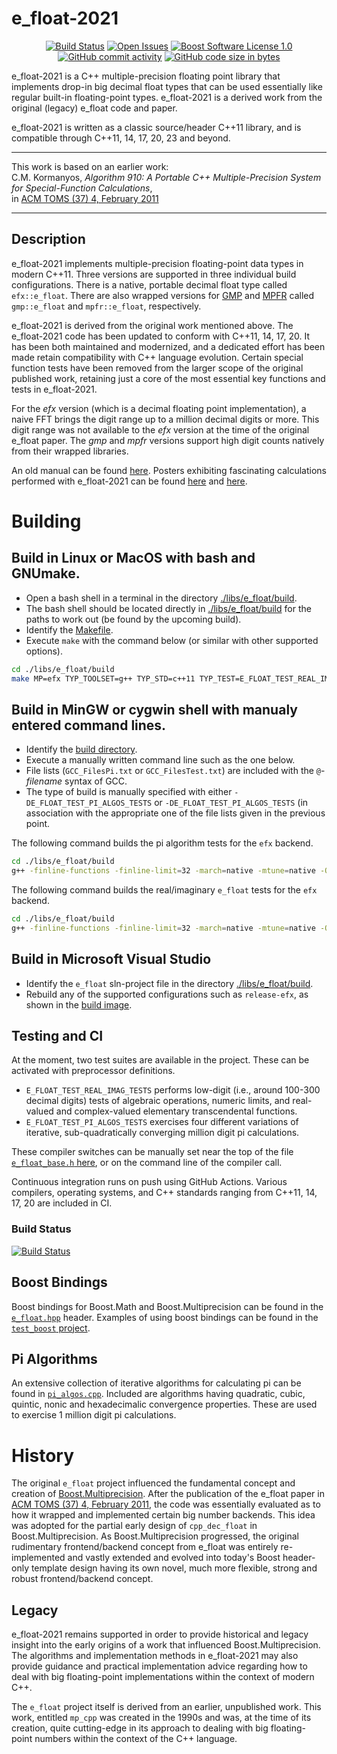 ﻿e_float-2021
==================

<p align="center">
    <a href="https://github.com/ckormanyos/e_float-2021/actions">
        <img src="https://github.com/ckormanyos/e_float-2021/actions/workflows/wide_decimal.yml/badge.svg" alt="Build Status"></a>
    <a href="https://github.com/ckormanyos/e_float-2021/issues">
        <img src="https://img.shields.io/github/issues-raw/ckormanyos/e_float-2021" alt="Open Issues" /></a>
    <a href="https://github.com/ckormanyos/e_float-2021/blob/master/LICENSE_1_0.txt">
        <img src="https://img.shields.io/badge/license-BSL%201.0-blue.svg" alt="Boost Software License 1.0"></a>
    <a href="https://img.shields.io/github/commit-activity/y/ckormanyos/e_float-2021">
        <img src="https://img.shields.io/github/commit-activity/y/ckormanyos/e_float-2021" alt="GitHub commit activity" /></a>
    <a href="https://github.com/ckormanyos/e_float-2021">
        <img src="https://img.shields.io/github/languages/code-size/ckormanyos/e_float-2021" alt="GitHub code size in bytes" /></a>
</p>

e_float-2021 is a C++ multiple-precision floating point library that
implements drop-in big decimal float types that can be used essentially
like regular built-in floating-point types.
e_float-2021 is a derived work from the original (legacy) e_float code and paper.

e_float-2021 is written as a classic source/header C++11 library,
and is compatible through C++11, 14, 17, 20, 23 and beyond.


---

This work is based on an earlier work:\
C.M. Kormanyos, _Algorithm 910: A Portable C++ Multiple-Precision System for Special-Function Calculations_,\
in [ACM TOMS (37) 4, February 2011](https://doi.acm.org/10.1145/1916461.1916469)

---

## Description

e_float-2021 implements multiple-precision floating-point
data types in modern C++11. Three versions are supported
in three individual build configurations. There is a native,
portable decimal float type called `efx::e_float`.
There are also wrapped versions
for [GMP](https://gmplib.org/)
and [MPFR](https://www.mpfr.org)
called `gmp::e_float` and `mpfr::e_float`, respectively.

e_float-2021 is derived from the original work mentioned above.
The e_float-2021 code has been updated to conform with
C++11, 14, 17, 20. It has been both maintained and modernized,
and a dedicated effort has been made retain
compatibility with C++ language evolution.
Certain special function tests have been removed
from the larger scope of the original published work,
retaining just a core of the most essential key functions
and tests in e_float-2021.

For the _efx_ version (which is a decimal floating point implementation),
a naive FFT brings the digit range up to a million decimal digits or more.
This digit range was not available to the _efx_ version at the time
of the original e_float paper.
The _gmp_ and _mpfr_ versions support high digit counts natively
from their wrapped libraries.

An old manual can be found [here](./doc/e_float_manual.pdf).
Posters exhibiting fascinating calculations performed with
e_float-2021 can be found
[here](./doc/e_float_poster.pdf)
and
[here](./doc/e_float_poster_courier.pdf).


# Building

## Build in Linux or MacOS with bash and GNUmake.
  - Open a bash shell in a terminal in the directory  [./libs/e_float/build](./libs/e_float/build).
  - The bash shell should be located directly in [./libs/e_float/build](./libs/e_float/build) for the paths to work out (be found by the upcoming build).
  - Identify the [Makefile](./libs/e_float/build/Makefile).
  - Execute `make` with the command below (or similar with other supported options).

```sh
cd ./libs/e_float/build
make MP=efx TYP_TOOLSET=g++ TYP_STD=c++11 TYP_TEST=E_FLOAT_TEST_REAL_IMAG_TESTS rebuild
```

## Build in MinGW or cygwin shell with manualy entered command lines.
  - Identify the [build directory](./libs/e_float/build).
  - Execute a manually written command line such as the one below.
  - File lists (`GCC_FilesPi.txt` or `GCC_FilesTest.txt`) are included with the `@`-_filename_ syntax of GCC.
  - The type of build is manually specified with either `-DE_FLOAT_TEST_PI_ALGOS_TESTS` or `-DE_FLOAT_TEST_PI_ALGOS_TESTS` (in association with the appropriate one of the file lists given in the previous point.

The following command builds the pi algorithm tests for the `efx` backend.

```sh
cd ./libs/e_float/build
g++ -finline-functions -finline-limit=32 -march=native -mtune=native -O3 -Wall -Wextra -Wno-cast-function-type -std=c++11 -DE_FLOAT_TYPE_EFX -DE_FLOAT_TEST_PI_ALGOS_TESTS -I../../../libs/e_float/src @GCC_FilesPi.txt ../src/e_float/efx/e_float_efx.cpp -o e_float.exe
```


The following command builds the real/imaginary `e_float` tests for the `efx` backend.

```sh
cd ./libs/e_float/build
g++ -finline-functions -finline-limit=32 -march=native -mtune=native -O3 -Wall -Wextra -Wno-cast-function-type -std=c++11 -DE_FLOAT_TYPE_EFX -DE_FLOAT_TEST_REAL_IMAG_TESTS -I../../../libs/e_float/src @GCC_FilesTest.txt ../src/e_float/efx/e_float_efx.cpp -o e_float.exe
```

## Build in Microsoft Visual Studio
  - Identify the `e_float` sln-project file in the directory [./libs/e_float/build](./libs/e_float/build).
  - Rebuild any of the supported configurations such as `release-efx`, as shown in the [build image](./images/e_float_in_vs.jpg).

## Testing and CI

At the moment, two test suites are available in the project.
These can be activated with preprocessor definitions.
  - `E_FLOAT_TEST_REAL_IMAG_TESTS` performs low-digit (i.e., around 100-300 decimal digits) tests of algebraic operations, numeric limits, and real-valued and complex-valued elementary transcendental functions.
  - `E_FLOAT_TEST_PI_ALGOS_TESTS` exercises four different variations of iterative, sub-quadratically converging million digit pi calculations.

These compiler switches can be manually set near the top of the file
[`e_float_base.h` here](https://github.com/ckormanyos/e_float-2021/blob/08a19d7e052200e7a41b65b532f6720aa1f38a49/libs/e_float/src/e_float/e_float_base.h#L21),
or on the command line of the compiler call.

Continuous integration runs on push using GitHub Actions.
Various compilers, operating systems, and C++ standards
ranging from C++11, 14, 17, 20 are included in CI.

### Build Status
[![Build Status](https://github.com/ckormanyos/e_float-2021/actions/workflows/e_float.yml/badge.svg)](https://github.com/ckormanyos/e_float-2021/actions)

## Boost Bindings

Boost bindings for Boost.Math and Boost.Multiprecision can be found in
the [`e_float.hpp`](./libs/math/include/boost/math/bindings/e_float.hpp) header.
Examples of using boost bindings can be found in the [`test_boost` project](./libs/e_float/test_boost).

## Pi Algorithms

An extensive collection of iterative algorithms for calculating
pi can be found in [`pi_algos.cpp`](./libs/e_float/test/pi_test/pi_algos.cpp).
Included are algorithms having quadratic, cubic, quintic, nonic and hexadecimalic
convergence properties. These are used to exercise 1 million digit pi calculations.

# History

The original `e_float` project influenced the fundamental
concept and creation of
[Boost.Multiprecision](https://www.boost.org/doc/libs/1_75_0/libs/multiprecision/doc/html/index.html).
After the publication of the e_float paper in
[ACM TOMS (37) 4, February 2011](https://doi.acm.org/10.1145/1916461.1916469),
the code was essentially evaluated as to how it
wrapped and implemented certain big number backends.
This idea was adopted for the partial early design of `cpp_dec_float`
in Boost.Multiprecision. As Boost.Multiprecision progressed,
the original rudimentary frontend/backend concept
from e_float was entirely re-implemented and vastly extended
and evolved into today's
Boost header-only template design having its own
novel, much more flexible, strong and robust frontend/backend concept.

## Legacy

e_float-2021 remains supported in order to provide historical
and legacy insight into the early origins of a work that influenced
Boost.Multiprecision. The algorithms and implementation methods
in e_float-2021 may also provide guidance and practical implementation advice
regarding how to deal with big floating-point implementations
within the context of modern C++.

The `e_float` project itself is derived from an earlier, unpublished
work. This work, entitled `mp_cpp` was created in the 1990s and was,
at the time of its creation, quite cutting-edge in its approach to dealing
with big floating-point numbers within the context of the C++ language.
